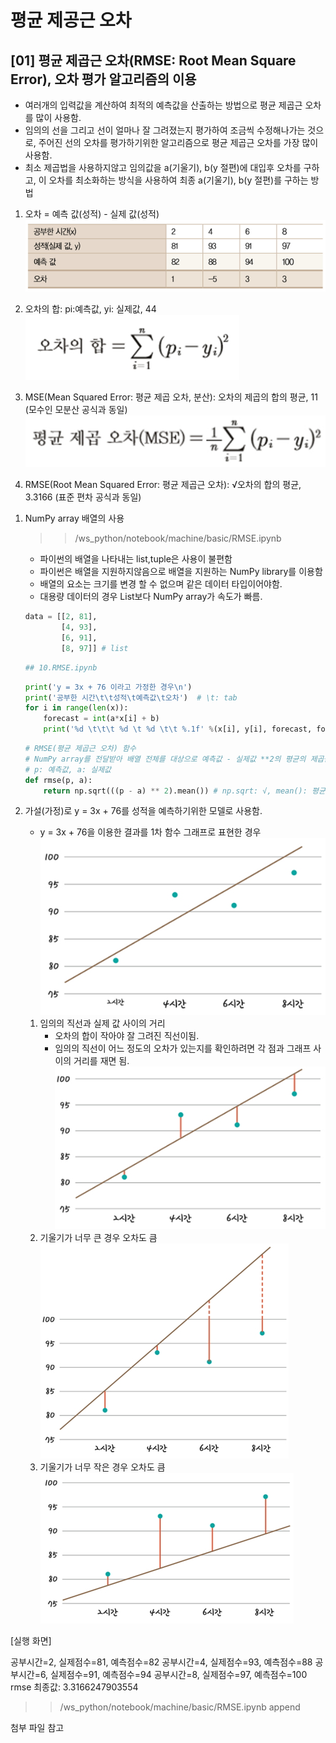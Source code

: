 # 평균 제공근 오차

## [01] 평균 제곱근 오차(RMSE: Root Mean Square Error), 오차 평가 알고리즘의 이용

- 여러개의 입력값을 계산하여 최적의 예측값을 산출하는 방법으로 평균 제곱근 오차를 많이 사용함.
- 임의의 선을 그리고 선이 얼마나 잘 그려졌는지 평가하여 조금씩 수정해나가는 것으로, 주어진 선의 오차를 평가하기위한 알고리즘으로 평균 제곱근 오차를 가장 많이 사용함.
- 최소 제곱법을 사용하지않고 임의값을 a(기울기), b(y 절편)에 대입후 오차를 구하고, 이 오차를 최소화하는 방식을 사용하여 최종 a(기울기), b(y 절편)를 구하는 방법

1) 오차 = 예측 값(성적) - 실제 값(성적)  
![오차](./images/21(1).jpg)

2) 오차의 합: pi:예측값, yi: 실제값, 44
![오차의합](./images/22(1).jpg)

3) MSE(Mean Squared Error: 평균 제곱 오차, 분산): 오차의 제곱의 합의 평균, 11 (모수인 모분산 공식과 동일)
![MSE](./images/23(1).jpg)

4) RMSE(Root Mean Squared Error: 평균 제곱근 오차): √오차의 합의 평균, 3.3166 (표준 편차 공식과 동일)

1. NumPy array 배열의 사용
   >> /ws_python/notebook/machine/basic/RMSE.ipynb
   - 파이썬의 배열을 나타내는 list,tuple은 사용이 불편함
   - 파이썬은 배열을 지원하지않음으로 배열을 지원하는 NumPy library를 이용함
   - 배열의 요소는 크기를 변경 할 수 없으며 같은 데이터 타입이어야함.
   - 대용량 데이터의 경우 List보다 NumPy array가 속도가 빠름.

    ```python
    data = [[2, 81],
            [4, 93],
            [6, 91],
            [8, 97]] # list
    ```

    ```python
    ## 10.RMSE.ipynb
    ```

    ```python
    print('y = 3x + 76 이라고 가정한 경우\n')
    print('공부한 시간\t\t성적\t예측값\t오차')  # \t: tab
    for i in range(len(x)):
        forecast = int(a*x[i] + b)
        print('%d \t\t\t %d \t %d \t\t %.1f' %(x[i], y[i], forecast, forecast - y[i]))
    ```

    ```python
    # RMSE(평균 제곱근 오차) 함수
    # NumPy array를 전달받아 배열 전체를 대상으로 예측값 - 실제값 **2의 평균의 제곱근을 산출함.
    # p: 예측값, a: 실제값
    def rmse(p, a):
        return np.sqrt(((p - a) ** 2).mean()) # np.sqrt: √, mean(): 평균
    ```

2. 가설(가정)로 y = 3x + 76를 성적을 예측하기위한 모델로 사용함.
   - y = 3x + 76을 이용한 결과를 1차 함수 그래프로 표현한 경우
    ![가정](./images/10.jpg)
   1) 임의의 직선과 실제 값 사이의 거리
      - 오차의 합이 작아야 잘 그려진 직선이됨.
      - 임의의 직선이 어느 정도의 오차가 있는지를 확인하려면 각 점과 그래프 사이의 거리를 재면 됨.
      ![가정](./images/11.jpg)
   2) 기울기가 너무 큰 경우 오차도 큼
    ![가정](./images/12.jpg)
   3) 기울기가 너무 작은 경우 오차도 큼
    ![가정](./images/13.jpg)

[실행 화면]
  
공부시간=2, 실제점수=81, 예측점수=82
공부시간=4, 실제점수=93, 예측점수=88
공부시간=6, 실제점수=91, 예측점수=94
공부시간=8, 실제점수=97, 예측점수=100
rmse 최종값: 3.3166247903554
  
>> /ws_python/notebook/machine/basic/RMSE.ipynb append

첨부 파일 참고
